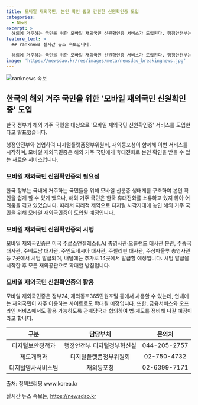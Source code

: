 ```yaml
---
title: 모바일 재외국민, 본인 확인 쉽고 간편한 신원확인증 도입
categories:
  - News
excerpt: >
  해외에 거주하는 국민을 위한 모바일 재외국민 신원확인증 서비스가 도입된다. 행정안전부는 협업하여 이 서비스를 시작하며, 이를 통해 해외 거주 국민도 쉽게 본인을 확인할 수 있게 될 것이다. 이 서비스는 미국, 중국, 베트남, 필리핀 등 7곳에서 시범 발급되며, 향후 모든 재외공관으로 확대할 예정이다. 또한, 정부는 연내에 다양한 디지털 서비스에서 이를 확대하고, 금융서비스와 민원업무에서도 활용할 수 있도록 법과 제도를 정비할 계획이다.
feature_text: >
  ## ranknews 실시간 뉴스 속보입니다.

  해외에 거주하는 국민을 위한 모바일 재외국민 신원확인증 서비스가 도입된다. 행정안전부는 협업하여 이 서비스를 시작하며, 이를 통해 해외 거주 국민도 쉽게 본인을 확인할 수 있게 될 것이다. 이 서비스는 미국, 중국, 베트남, 필리핀 등 7곳에서 시범 발급되며, 향후 모든 재외공관으로 확대할 예정이다. 또한, 정부는 연내에 다양한 디지털 서비스에서 이를 확대하고, 금융서비스와 민원업무에서도 활용할 수 있도록 법과 제도를 정비할 계획이다.
image: 'https://newsdao.kr/res/images/meta/newsdao_breakingnews.jpg'
---
```


<p><img src="https://newsdao.kr/res/images/meta/newsdao_breakingnews.jpg" alt="ranknews 속보" /></p>

<h2 data-ke-size="size26">한국의 해외 거주 국민을 위한 '모바일 재외국민 신원확인증' 도입</h2>

<p>한국 정부가 해외 거주 국민을 대상으로 '모바일 재외국민 신원확인증' 서비스를 도입한다고 발표했습니다.</p>

<p data-ke-size="size16">행정안전부와 협업하여 디지털플랫폼정부위원회, 재외동포청이 함께해 이번 서비스를 시작하며, 모바일 재외국민증은 해외 거주 국민에게 휴대전화로 본인 확인을 받을 수 있는 새로운 서비스입니다.</p>

<h3>모바일 재외국민 신원확인증의 필요성</h3>

<p data-ke-size="size16">한국 정부는 국내에 거주하는 국민들을 위해 모바일 신분증 생태계를 구축하여 본인 확인을 쉽게 할 수 있게 했으나, 해외 거주 국민은 한국 휴대전화를 소유하고 있지 않아 어려움을 겪고 있었습니다. 따라서 지리적 제약으로 디지털 사각지대에 놓인 해외 거주 국민을 위해 모바일 재외국민증이 도입될 예정입니다.</p>

<h3>모바일 재외국민 신원확인증의 시행</h3>

<p data-ke-size="size16">모바일 재외국민증은 미국 주로스앤젤레스(LA) 총영사관·오클랜드 대사관 분관, 주중국 대사관, 주베트남 대사관, 주인도네시아 대사관, 주필리핀 대사관, 주상파울루 총영사관 등 7곳에서 시범 발급되며, 내달에는 추가로 14곳에서 발급할 예정입니다. 시범 발급을 시작한 후 모든 재외공관으로 확대할 방침입니다.</p>

<h3>모바일 재외국민 신원확인증의 활용</h3>

<p data-ke-size="size16">모바일 재외국민증은 정부24, 재외동포365민원포털 등에서 사용할 수 있는데, 연내에는 재외국민이 자주 이용하는 사이트로도 확대될 예정입니다. 또한, 금융서비스와 오프라인 서비스에서도 활용 가능하도록 관계당국과 협의하여 법·제도를 정비해 나갈 예정이라고 합니다.</p>

<p data-ke-size="size16"></p>

<table>
  <thead>
    <tr>
      <th style="text-align: center;">구분</th>
      <th style="text-align: center;">담당부처</th>
      <th style="text-align: center;">문의처</th>
    </tr>
  </thead>
  <tbody>
    <tr>
      <td style="text-align: center;">디지털보안정책과</td>
      <td style="text-align: center;">행정안전부 디지털정부혁신실</td>
      <td style="text-align: center;">044-205-2757</td>
    </tr>
    <tr>
      <td style="text-align: center;">제도개혁과</td>
      <td style="text-align: center;">디지털플랫폼정부위원회</td>
      <td style="text-align: center;">02-750-4732</td>
    </tr>
    <tr>
      <td style="text-align: center;">디지털영사서비스팀</td>
      <td style="text-align: center;">재외동포청</td>
      <td style="text-align: center;">02-6399-7171</td>
    </tr>
  </tbody>
</table>

<p data-ke-size="size16"></p>

<p>출처: 정책브리핑 www.korea.kr</p>
실시간 뉴스 속보는, <a href="https://newsdao.kr" rel="dofollow">https://newsdao.kr</a>


